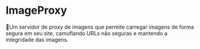 # ImageProxy
🦎Um servidor de proxy de imagens que permite carregar imagens de forma segura em seu site, camuflando URLs não seguras e mantendo a integridade das imagens.
